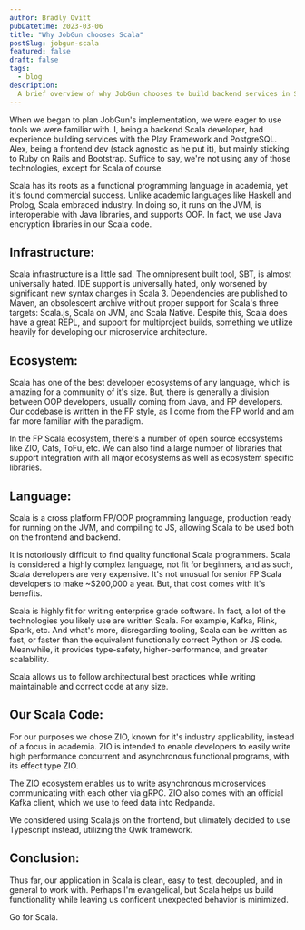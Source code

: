 ```yaml
---
author: Bradly Ovitt
pubDatetime: 2023-03-06
title: "Why JobGun chooses Scala"
postSlug: jobgun-scala
featured: false
draft: false
tags:
  - blog
description:
  A brief overview of why JobGun chooses to build backend services in Scala.
---
```


When we began to plan JobGun's implementation, we were eager to use tools we were familiar with. I, being a backend Scala developer, had experience building services with the Play Framework and PostgreSQL. Alex, being a frontend dev (stack agnostic as he put it), but mainly sticking to Ruby on Rails and Bootstrap. Suffice to say, we're not using any of those technologies, except for Scala of course.

Scala has its roots as a functional programming language in academia, yet it's found commercial success. Unlike academic languages like Haskell and Prolog, Scala embraced industry. In doing so, it runs on the JVM, is interoperable with Java libraries, and supports OOP. In fact, we use Java encryption libraries in our Scala code.

## Infrastructure:

Scala infrastructure is a little sad. The omnipresent built tool, SBT, is almost universally hated. IDE support is universally hated, only worsened by significant new syntax changes in Scala 3. Dependencies are published to Maven, an obsolescent archive without proper support for Scala's three targets: Scala.js, Scala on JVM, and Scala Native. Despite this, Scala does have a great REPL, and support for multiproject builds, something we utilize heavily for developing our microservice architecture.

## Ecosystem:

Scala has one of the best developer ecosystems of any language, which is amazing for a community of it's size. But, there is generally a division between OOP developers, usually coming from Java, and FP developers. Our codebase is written in the FP style, as I come from the FP world and am far more familiar with the paradigm.

In the FP Scala ecosystem, there's a number of open source ecosystems like ZIO, Cats, ToFu, etc. We can also find a large number of libraries that support integration with all major ecosystems as well as ecosystem specific libraries.

## Language:

Scala is a cross platform FP/OOP programming language, production ready for running on the JVM, and compiling to JS, allowing Scala to be used both on the frontend and backend.

It is notoriously difficult to find quality functional Scala programmers. Scala is considered a highly complex language, not fit for beginners, and as such, Scala developers are very expensive. It's not unusual for senior FP Scala developers to make ~$200,000 a year. But, that cost comes with it's benefits. 

Scala is highly fit for writing enterprise grade software. In fact, a lot of the technologies you likely use are written Scala. For example, Kafka, Flink, Spark, etc. And what's more, disregarding tooling, Scala can be written as fast, or faster than the equivalent functionally correct Python or JS code. Meanwhile, it provides type-safety, higher-performance, and greater scalability.

Scala allows us to follow architectural best practices while writing maintainable and correct code at any size.

## Our Scala Code:

For our purposes we chose ZIO, known for it's industry applicability, instead of a focus in academia. ZIO is intended to enable developers to easily write high performance concurrent and asynchronous functional programs, with its effect type ZIO.

The ZIO ecosystem enables us to write asynchronous microservices communicating with each other via gRPC. ZIO also comes with an official Kafka client, which we use to feed data into Redpanda.

We considered using Scala.js on the frontend, but ulimately decided to use Typescript instead, utilizing the Qwik framework.

## Conclusion:

Thus far, our application in Scala is clean, easy to test, decoupled, and in general to work with. Perhaps I'm evangelical, but Scala helps us build functionality while leaving us confident unexpected behavior is minimized.

Go for Scala.